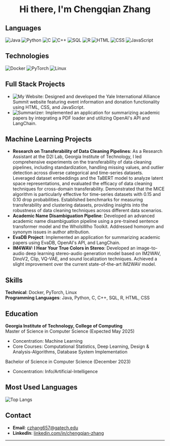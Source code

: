 <h1 align="center">Hi there, I'm Chengqian Zhang</h1>

## Languages
![Java](https://img.shields.io/badge/-Java-000?&logo=Java&logoColor=007396)
![Python](https://img.shields.io/badge/-Python-000?&logo=Python)
![C](https://img.shields.io/badge/-C-000?&logo=C)
![C++](https://img.shields.io/badge/-C++-000?&logo=C%2B%2B&logoColor=00599C)
![SQL](https://img.shields.io/badge/-SQL-000?&logo=MySQL)
![R](https://img.shields.io/badge/-R-000?&logo=R)
![HTML](https://img.shields.io/badge/-HTML-000?&logo=HTML5)
![CSS](https://img.shields.io/badge/-CSS-000?&logo=CSS3)
![JavaScript](https://img.shields.io/badge/-JavaScript-000?&logo=JavaScript)

## Technologies
![Docker](https://img.shields.io/badge/-Docker-000?&logo=Docker)
![PyTorch](https://img.shields.io/badge/-PyTorch-000?&logo=PyTorch)
![Linux](https://img.shields.io/badge/-Linux-000?&logo=Linux)

## Full Stack Projects
- ![My Website](https://img.shields.io/badge/-My%20Website-000?&logo=HTML5): Designed and developed the Yale International Alliance Summit website featuring event information and donation functionality using HTML, CSS, and JavaScript.
- ![Summarizer](https://img.shields.io/badge/-Summarizer-000?&logo=Markdown): Implemented an application for summarizing academic papers by integrating a PDF loader and utilizing OpenAI's API and LangChain.


## Machine Learning Projects
- **Research on Transferability of Data Cleaning Pipelines**: As a Research Assistant at the D2I Lab, Georgia Institute of Technology, I led comprehensive experiments on the transferability of data cleaning pipelines, including standardization, handling missing values, and outlier detection across diverse categorical and time-series datasets. Leveraged dataset embeddings and the TaBERT model to analyze latent space representations, and evaluated the efficacy of data cleaning techniques for cross-domain transferability. Demonstrated that the MICE algorithm is particularly effective for time-series datasets with 0.15 and 0.10 drop probabilities. Established benchmarks for measuring transferability and clustering datasets, providing insights into the robustness of data cleaning techniques across different data scenarios.
- **Academic Name Disambiguation Pipeline**: Developed an advanced academic name disambiguation pipeline using a pre-trained sentence transformer model and the WhoIsWho Toolkit. Addressed homonym and synonym issues in author attribution.
- **EvaDB Project**: Implemented an application for summarizing academic papers using EvaDB, OpenAI's API, and LangChain.
- **IM4WAV: I Hear Your True Colors in Stereo**: Developed an image-to-audio deep learning stereo-audio generation model based on IM2WAV, DinoV2, Clip, VQ-VAE, and sound localization techniques. Achieved a slight improvement over the current state-of-the-art IM2WAV model.



## Skills
**Technical**: Docker, PyTorch, Linux  
**Programming Languages**: Java, Python, C, C++, SQL, R, HTML, CSS

## Education
**Georgia Institute of Technology, College of Computing**  
Master of Science in Computer Science (Expected May 2025)  
- Concentration: Machine Learning  
- Core Courses: Computational Statistics, Deep Learning, Design & Analysis-Algorithms, Database System Implementation  

Bachelor of Science in Computer Science (December 2023)  
- Concentration: Info/Artificial-Intelligence  

## Most Used Languages
![Top Langs](https://github-readme-stats.vercel.app/api/top-langs/?username=yourusername&layout=compact&theme=radical)



## Contact
- **Email**: [czhang657@gatech.edu](mailto:czhang657@gatech.edu)
- **LinkedIn**: [linkedin.com/in/chengqian-zhang](https://www.linkedin.com/in/chengqian-zhang)

---

